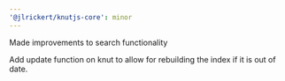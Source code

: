 ```yaml
---
'@jlrickert/knutjs-core': minor
---
```


Made improvements to search functionality

Add update function on knut to allow for rebuilding the index if it is out of date.
